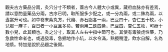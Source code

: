 觀夫古方藥品分兩，灸穴分寸不類者，蓋古今人體大小或異，藏府血脉亦有差焉，請以意酌量藥品分兩，古序已明，取所服多少配之，或一分為兩，或二銖為兩，以盞當升可也。如中卷末紫丸方，代赭、赤石脂各一兩，巴豆四十，杏仁五十枚，小兒服一麻子，百日者一小豆且多矣。若兩用二銖四絫，巴豆四，杏仁五枚，可療十數小兒，此其類也。灸之分寸，取其人左右中指中節可也。其使有毒狼虎性藥，乃急救性命者也，或遇發毒，急掘地作小坑，以水令滿，熟攪稍澄，飲水自解，名為地漿。特加是說於品題之後爾。